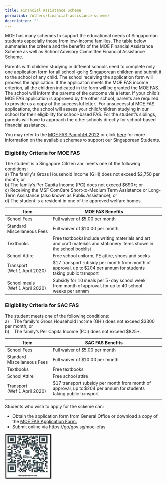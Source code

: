 ```yaml
---
title: Financial Assistance Scheme
permalink: /others/financial-assistance-scheme/
description: ""
---
```

MOE has many schemes to support the educational needs of Singaporean students especially those from low-income families. The table below summaries the criteria and the benefits of the MOE Financial Assistance Scheme as well as School Advisory Committee Financial Assistance Scheme.

Parents with children studying in different schools need to complete only one application form for all school-going Singaporean children and submit it to the school of any child. The school receiving the application form will process the application. If the application meets the MOE FAS income criterion, all the children indicated in the form will be granted the MOE FAS. The school will inform the parents of the outcome via a letter. If your child’s MOE FAS application is approved by the other school, parents are required to provide us a copy of the successful letter.  For unsuccessful MOE FAS applications, the school will assess your child/children studying in our school for their eligibility for school-based FAS. For the student’s siblings, parents will have to approach the other schools directly for school-based financial assistance.  

You may refer to the [MOE FAS Pamphlet 2022](/files/MOE_FAS_Pamphlet_2022.pdf) or click [here](https://www.moe.gov.sg/financial-matters/financial-assistance) for more information on the available schemes to support our Singaporean Students.

### Eligibility Criteria for MOE FAS

The student is a Singapore Citizen and meets one of the following conditions: <br>
a) The family's Gross Household Income (GHI) does not exceed $2,750 per month; or <br>
b) The family’s Per Capita Income (PCI) does not exceed $690\*; or <br>
c) Receiving the MSF ComCare Short-to-Medium Term Assistance or Long-Term Assistance (also known as Public Assistance); or <br>
d) The student is a resident in one of the approved welfare homes.

| Item | MOE FAS Benefits |  |
|---|---|---|
| School Fees  | Full waiver of $5.00 per month  |  |
| Standard Miscellaneous Fees  | Full waiver of $10.00 per month  |  |
| Textbooks  | Free textbooks include writing materials and art and craft materials and stationery items shown in the school booklist |  |
| School Attire | Free school uniform, PE attire, shoes and socks |  |
| Transport<br>(Wef 1 April 2020) | $17 transport subsidy per month from month of approval, up to $204 per annum for students taking public transport |  |
| School meals<br>(Wef 1 April 2020) | Subsidy for 10 meals per 5-day school week from month of approval, for up to 40 school weeks per annum

### Eligibility Criteria for SAC FAS

The student meets one of the following conditions: <br>
a)    The family's Gross Household Income (GHI) does not exceed $3300 per month; or <br>
b)    The family’s Per Capita Income (PCI) does not exceed $825\*.

| Item | SAC FAS Benefits |  |
|---|---|---|
| School Fees  | Full waiver of $5.00 per month  |  |
| Standard Miscellaneous Fees  | Full waiver of $10.00 per month |  |
| Textbooks  | Free textbooks |  |
| School Attire  | Free school attire |  |
| Transport<br>(Wef 1 April 2020) | $17 transport subsidy per month from month of approval, up to $204 per annum for students taking public transport |  |
| | | |

Students who wish to apply for the scheme can:
* Obtain the application form from General Office or download a copy of the [MOE FAS Application Form.](/files/MOE%20FAS%20Application%20Form%20Aug%2021%20FINAL.pdf) 
* Submit online via https://go/gov.sg/moe-efas

<img src="/images/Useful%20Links/UL%20Parents/2022%20FAS%20QR%20Code.jpg" style="width:30%">
